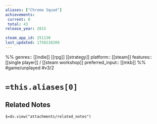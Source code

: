 ```yaml
---
aliases: ["Chroma Squad"]
achievements:
 current: 0
 total: 43
release_year: 2015

steam_app_id: 251130
last_updated: 1750218209
---
```

%%
genres:: [[indie]] [[rpg]] [[strategy]]
platform:: [[steam]]
features:: [[single player]] / [[steam workshop]]
preferred_input:: [[mkb]]
%%
#game/unplayed
#v3/2

# `=this.aliases[0]`
## Related Notes
`$=dv.view("attachments/related_notes")`
